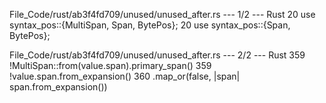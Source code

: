 File_Code/rust/ab3f4fd709/unused/unused_after.rs --- 1/2 --- Rust
20 use syntax_pos::{MultiSpan, Span, BytePos};                                                                                                               20 use syntax_pos::{Span, BytePos};

File_Code/rust/ab3f4fd709/unused/unused_after.rs --- 2/2 --- Rust
359                     !MultiSpan::from(value.span).primary_span()                                                                                          359                     !value.span.from_expansion()
360                         .map_or(false, |span| span.from_expansion())                                                                                         

